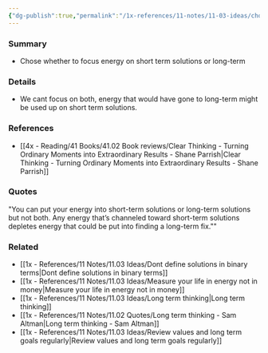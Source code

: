 ```yaml
---
{"dg-publish":true,"permalink":"/1x-references/11-notes/11-03-ideas/chose-long-term-thinking-or-short-term-you-can-t-do-both/","title":"Chose long-term thinking or short-term - you can't do both","created":"2023-12-22T20:06:34.000+03:00","updated":"2024-02-14T20:18:34.721+03:00"}
---
```



### Summary
- Chose whether to focus energy on short term solutions or long-term 

### Details
- We cant focus on both, energy that would have gone to long-term might be used up on short term solutions.

### References
- [[4x - Reading/41 Books/41.02 Book reviews/Clear Thinking - Turning Ordinary Moments into Extraordinary Results - Shane  Parrish\|Clear Thinking - Turning Ordinary Moments into Extraordinary Results - Shane  Parrish]]

### Quotes
"You can put your energy into short-term solutions or long-term solutions
but not both. Any energy that’s channeled toward short-term solutions depletes energy that could be put into finding a long-term fix.""


### Related
- [[1x - References/11 Notes/11.03 Ideas/Dont define solutions in binary terms\|Dont define solutions in binary terms]]
- [[1x - References/11 Notes/11.03 Ideas/Measure your life in energy not in money\|Measure your life in energy not in money]]
- [[1x - References/11 Notes/11.03 Ideas/Long term thinking\|Long term thinking]]
- [[1x - References/11 Notes/11.02 Quotes/Long term thinking - Sam Altman\|Long term thinking - Sam Altman]]
- [[1x - References/11 Notes/11.03 Ideas/Review values and long term goals regularly\|Review values and long term goals regularly]]